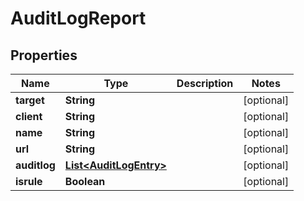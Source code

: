 

# AuditLogReport


## Properties

| Name | Type | Description | Notes |
|------------ | ------------- | ------------- | -------------|
|**target** | **String** |  |  [optional] |
|**client** | **String** |  |  [optional] |
|**name** | **String** |  |  [optional] |
|**url** | **String** |  |  [optional] |
|**auditlog** | [**List&lt;AuditLogEntry&gt;**](AuditLogEntry.md) |  |  [optional] |
|**isrule** | **Boolean** |  |  [optional] |



